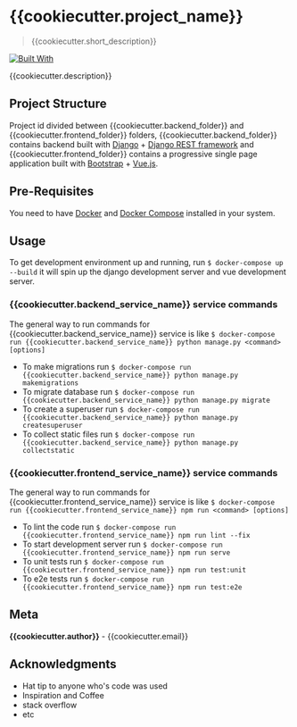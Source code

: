 # {{cookiecutter.project_name}}

> {{cookiecutter.short_description}}

[![Built With](vujango-shield)](vujango-shield)

{{cookiecutter.description}}

## Project Structure

Project id divided between {{cookiecutter.backend_folder}} and {{cookiecutter.frontend_folder}} folders, {{cookiecutter.backend_folder}} contains backend built with [Django](Django) + [Django REST framework](Django-Rest-Framework) and {{cookiecutter.frontend_folder}} contains a progressive single page application built with [Bootstrap](Bootstrap) + [Vue.js](Vue.js).

## Pre-Requisites

You need to have [Docker](Docker) and [Docker Compose](Docker-Compose) installed in your system.

## Usage

To get development environment up and running, run `$ docker-compose up --build` it will spin up the django development server and vue development server.

### {{cookiecutter.backend_service_name}} service commands

The general way to run commands for {{cookiecutter.backend_service_name}} service is like `$ docker-compose run {{cookiecutter.backend_service_name}} python manage.py <command> [options]`

- To make migrations run `$ docker-compose run {{cookiecutter.backend_service_name}} python manage.py makemigrations`
- To migrate database run `$ docker-compose run {{cookiecutter.backend_service_name}} python manage.py migrate`
- To create a superuser run `$ docker-compose run {{cookiecutter.backend_service_name}} python manage.py createsuperuser`
- To collect static files run `$ docker-compose run {{cookiecutter.backend_service_name}} python manage.py collectstatic`

### {{cookiecutter.frontend_service_name}} service commands

The general way to run commands for {{cookiecutter.frontend_service_name}} service is like `$ docker-compose run {{cookiecutter.frontend_service_name}} npm run <command> [options]`

- To lint the code run `$ docker-compose run {{cookiecutter.frontend_service_name}} npm run lint --fix`
- To start development server run `$ docker-compose run {{cookiecutter.frontend_service_name}} npm run serve`
- To unit tests run `$ docker-compose run {{cookiecutter.frontend_service_name}} npm run test:unit`
- To e2e tests run `$ docker-compose run {{cookiecutter.frontend_service_name}} npm run test:e2e`

## Meta

**{{cookiecutter.author}}** - {{cookiecutter.email}}

## Acknowledgments

- Hat tip to anyone who's code was used
- Inspiration and Coffee
- stack overflow
- etc

<!-- Markdown link & img links -->

[bootstrap]: https://getbootstrap.com/
[django]: https://www.djangoproject.com/
[django-rest-framework]: https://www.django-rest-framework.org/
[docker]: https://docs.docker.com/install/
[docker-compose]: https://docs.docker.com/install/
[vue.js]: https://vuejs.org/
[vujango]: https://github.com/RatanShreshtha/vujango
[vujango-shield]: https://img.shields.io/badge/Built%20With-vujango-blue
